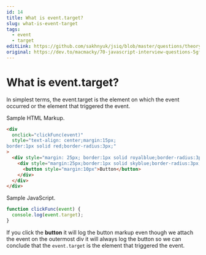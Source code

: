 ```yaml
---
id: 14
title: What is event.target?
slug: what-is-event-target
tags:
  - event
  - target
editLink: https://github.com/sakhnyuk/jsiq/blob/master/questions/theory/javascript/14.md
original: https://dev.to/macmacky/70-javascript-interview-questions-5gfi#12-what-is-eventtarget-
---
```


# What is **event.target**?

In simplest terms, the event.target is the element on which the event occurred or the element that triggered the event.

Sample HTML Markup.

```html
<div
  onclick="clickFunc(event)"
  style="text-align: center;margin:15px;
border:1px solid red;border-radius:3px;"
>
  <div style="margin: 25px; border:1px solid royalblue;border-radius:3px;">
    <div style="margin:25px;border:1px solid skyblue;border-radius:3px;">
      <button style="margin:10px">Button</button>
    </div>
  </div>
</div>
```

Sample JavaScript.

```javascript
function clickFunc(event) {
  console.log(event.target);
}
```

If you click the **button** it will log the button markup even though we attach the event on the outermost div it will always log the button so we can conclude that the `event.target` is the element that triggered the event.
